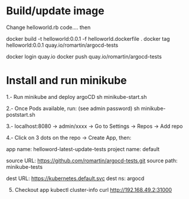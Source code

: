 # Build/update image

Change helloworld.rb code.... then

docker build -t helloworld:0.0.1 -f helloworld.dockerfile .
docker tag helloworld:0.0.1 quay.io/romartin/argocd-tests

docker login quay.io
docker push quay.io/romartin/argocd-tests

# Install and run minikube

1.- Run minikube and deploy argoCD
sh minikube-start.sh

2.- Once Pods available, run: (see admin password)
sh minikube-poststart.sh

3.- localhost:8080 -> admin/xxxx -> Go to Settings -> Repos -> Add repo

4.- Click on 3 dots on the repo -> Create App, then:

app name: helloword-latest-update-tests
project name: default

source URL: https://github.com/romartin/argocd-tests.git
source path: minikube-tests

dest URL: https://kubernetes.default.svc
dest ns: argocd

5. Checkout app 
kubectl cluster-info
curl http://192.168.49.2:31000